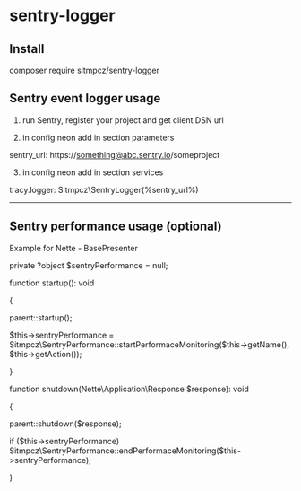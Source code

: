# sentry-logger

Install
--------
composer require sitmpcz/sentry-logger

Sentry event logger usage
--------
1) run Sentry, register your project and get client DSN url 

2) in config neon add in section parameters

sentry_url: https://something@abc.sentry.io/someproject

3) in config neon add in section services

tracy.logger: Sitmpcz\SentryLogger(%sentry_url%)

--------------------------------------------------------------
Sentry performance usage (optional)
--------

Example for Nette - BasePresenter

private ?object $sentryPerformance = null;

function startup(): void

{

  parent::startup();
  
  $this->sentryPerformance = Sitmpcz\SentryPerformance::startPerformaceMonitoring($this->getName(), $this->getAction());
  
}


function shutdown(Nette\Application\Response $response): void

{

  parent::shutdown($response);
  
  if ($this->sentryPerformance) Sitmpcz\SentryPerformance::endPerformaceMonitoring($this->sentryPerformance);
  
}

